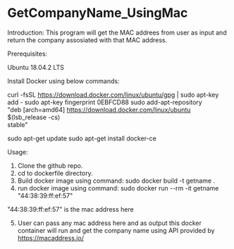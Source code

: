 # GetCompanyName_UsingMac

Introduction: This program will get the MAC addrees from user as input and return the company assosiated with that MAC address.  

Prerequisites: 

Ubuntu 18.04.2 LTS

Install Docker using below commands:

curl -fsSL https://download.docker.com/linux/ubuntu/gpg | sudo apt-key add -
sudo apt-key fingerprint 0EBFCD88
sudo add-apt-repository \
   "deb [arch=amd64] https://download.docker.com/linux/ubuntu \
   $(lsb_release -cs) \
   stable"

sudo apt-get update
sudo apt-get install docker-ce

Usage: 

1. Clone the github repo.
2. cd to dockerfile directory.
3. Build docker image using command: sudo docker build -t getname .
4. run docker image using command: sudo docker run --rm -it getname "44:38:39:ff:ef:57"

"44:38:39:ff:ef:57" is the mac address here

5. User can pass any mac address here and as output this docker container will run and get the company name using API provided by https://macaddress.io/ 


